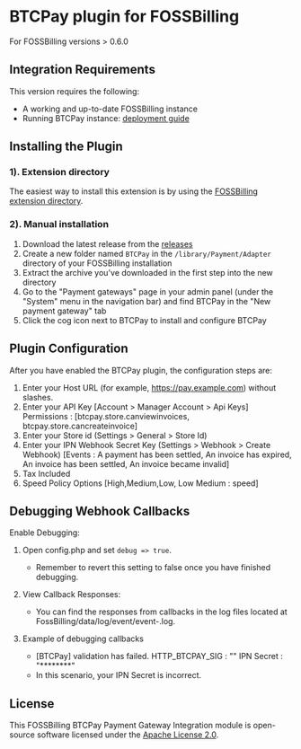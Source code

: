 # BTCPay plugin for FOSSBilling

For FOSSBilling versions > 0.6.0

## Integration Requirements

This version requires the following:

* A working and up-to-date FOSSBilling instance
* Running BTCPay instance: [deployment guide](https://docs.btcpayserver.org/Deployment/)

## Installing the Plugin
### 1). Extension directory

The easiest way to install this extension is by using the [FOSSBilling extension directory](https://extensions.fossbilling.org/extension/BTCPay).

### 2). Manual installation

1. Download the latest release from the [releases](https://github.com/ChristianGabs/btcpay-fossbilling/releases/latest)
2. Create a new folder named `BTCPay` in the `/library/Payment/Adapter` directory of your FOSSBilling installation
3. Extract the archive you've downloaded in the first step into the new directory
4. Go to the "Payment gateways" page in your admin panel (under the "System" menu in the navigation bar) and find BTCPay in the "New payment gateway" tab
5. Click the cog icon next to BTCPay to install and configure BTCPay

## Plugin Configuration

After you have enabled the BTCPay plugin, the configuration steps are:

1. Enter your Host URL (for example, https://pay.example.com) without slashes.
2. Enter your API Key [Account > Manager Account > Api Keys] Permissions : [btcpay.store.canviewinvoices, btcpay.store.cancreateinvoice]
3. Enter your Store id  (Settings > General > Store Id)
4. Enter your IPN Webhook Secret Key  (Settings > Webhook > Create Webhook) [Events : A payment has been settled, An invoice has expired, An invoice has been settled, An invoice became invalid] 
5. Tax Included
6. Speed Policy Options [High,Medium,Low, Low Medium : speed]

## Debugging Webhook Callbacks

Enable Debugging:

1) Open config.php and set 
   ```debug => true```.

   - Remember to revert this setting to false once you have finished debugging.
2) View Callback Responses:
   - You can find the responses from callbacks in the log files located at FossBilling/data/log/event/event-<date>.log.
3) Example of debugging callbacks 
    - [BTCPay] validation has failed. HTTP_BTCPAY_SIG : "" IPN Secret : "********"
    - In this scenario, your IPN Secret is incorrect.

## License
This FOSSBilling BTCPay Payment Gateway Integration module is open-source software licensed under the [Apache License 2.0](LICENSE).